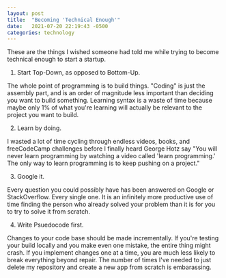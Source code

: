 ```yaml
---
layout: post
title:  "Becoming 'Technical Enough'"
date:   2021-07-20 22:19:43 -0500
categories: technology
---
```

These are the things I wished someone had told me while trying to become technical enough to start a startup.

1) Start Top-Down, as opposed to Bottom-Up.

The whole point of programming is to build things. "Coding" is just the assembly part, and is an order of magnitude less important than deciding you want to build something. Learning syntax is a waste of time because maybe only 1% of what you're learning will actually be relevant to the project you want to build. 

2) Learn by doing.

I wasted a lot of time cycling through endless videos, books, and freeCodeCamp challenges before I finally heard George Hotz say "You will never learn programming by watching a video called 'learn programming.' The only way to learn programming is to keep pushing on a project." 

3) Google it.

Every question you could possibly have has been answered on Google or StackOverflow. Every single one. It is an infinitely more productive use of time finding the person who already solved your problem than it is for you to try to solve it from scratch.

4) Write Psuedocode first.

Changes to your code base should be made incrementally. If you're testing your build locally and you make even one mistake, the entire thing might crash. If you implement changes one at a time, you are much less likely to break everything beyond repair. The number of times I've needed to just delete my repository and create a new app from scratch is embarassing. 